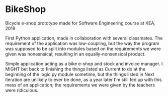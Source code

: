 # BikeShop
Bicycle e-shop prototype made for Software Engineering course at KEA, 2019

First Python application, made in collaboration with several classmates. The requirement of the application was low-coupling, but the way the program was supposed to be split
into modules based on the requirements we were given was nonesnsical, resulting in an equally-nonsensical product.

Simple application acting as a bike e-shop and stock and invoice manager.
I MIGHT bet back to finishing the things listed as Current to do at the beginning of the logic.py module sometime, but the things listed in Next iteration are unlikely to ever be done, as a year later I'm still fed up with this mess of an application; the requirements we were given by the teachers were ridiculous.
